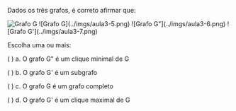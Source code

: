 Dados os três grafos, é correto afirmar que:

<img src="../imgs/aula3-5.png" alt="Grafo G" />
![Grafo G](../imgs/aula3-5.png)
![Grafo G"](../imgs/aula3-6.png)
![Grafo G'](../imgs/aula3-7.png)

Escolha uma ou mais:

(   ) a. O grafo G" é um clique minimal de G

(   ) b. O grafo G' é um subgrafo

(   ) c. O grafo G é um grafo completo

(   ) d. O grafo G' é um clique maximal de G
